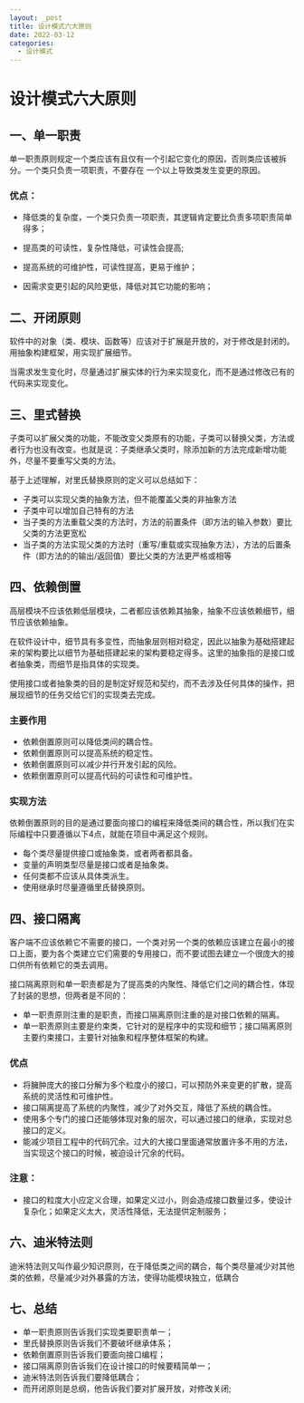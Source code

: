 ```yaml
---
layout: _post
title: 设计模式六大原则
date: 2022-03-12
categories: 
  - 设计模式
---
```


# 设计模式六大原则

## 一、单一职责

单一职责原则规定一个类应该有且仅有一个引起它变化的原因，否则类应该被拆分。一个类只负责一项职责，不要存在 一个以上导致类发生变更的原因。

### 优点：
- 降低类的复杂度，一个类只负责一项职责，其逻辑肯定要比负责多项职责简单得多；

- 提高类的可读性，复杂性降低，可读性会提高;

- 提高系统的可维护性，可读性提高，更易于维护；

- 因需求变更引起的风险更低，降低对其它功能的影响；

## 二、开闭原则

软件中的对象（类、模块、函数等）应该对于扩展是开放的，对于修改是封闭的。用抽象构建框架，用实现扩展细节。

当需求发生变化时，尽量通过扩展实体的行为来实现变化，而不是通过修改已有的代码来实现变化。

## 三、里式替换

子类可以扩展父类的功能，不能改变父类原有的功能，子类可以替换父类，方法或者行为也没有改变。也就是说：子类继承父类时，除添加新的方法完成新增功能外，尽量不要重写父类的方法。

基于上述理解，对里氏替换原则的定义可以总结如下：

- 子类可以实现父类的抽象方法，但不能覆盖父类的非抽象方法
- 子类中可以增加自己特有的方法
- 当子类的方法重载父类的方法时，方法的前置条件（即方法的输入参数）要比父类的方法更宽松
- 当子类的方法实现父类的方法时（重写/重载或实现抽象方法），方法的后置条件（即方法的的输出/返回值）要比父类的方法更严格或相等

## 四、依赖倒置

高层模块不应该依赖低层模块，二者都应该依赖其抽象，抽象不应该依赖细节，细节应该依赖抽象。

在软件设计中，细节具有多变性，而抽象层则相对稳定，因此以抽象为基础搭建起来的架构要比以细节为基础搭建起来的架构要稳定得多。这里的抽象指的是接口或者抽象类，而细节是指具体的实现类。

使用接口或者抽象类的目的是制定好规范和契约，而不去涉及任何具体的操作，把展现细节的任务交给它们的实现类去完成。

### 主要作用

- 依赖倒置原则可以降低类间的耦合性。
- 依赖倒置原则可以提高系统的稳定性。
- 依赖倒置原则可以减少并行开发引起的风险。
- 依赖倒置原则可以提高代码的可读性和可维护性。

### 实现方法

依赖倒置原则的目的是通过要面向接口的编程来降低类间的耦合性，所以我们在实际编程中只要遵循以下4点，就能在项目中满足这个规则。

- 每个类尽量提供接口或抽象类，或者两者都具备。
- 变量的声明类型尽量是接口或者是抽象类。
- 任何类都不应该从具体类派生。
- 使用继承时尽量遵循里氏替换原则。

## 四、接口隔离

客户端不应该依赖它不需要的接口，一个类对另一个类的依赖应该建立在最小的接口上面，要为各个类建立它们需要的专用接口，而不要试图去建立一个很庞大的接口供所有依赖它的类去调用。

接口隔离原则和单一职责都是为了提高类的内聚性、降低它们之间的耦合性，体现了封装的思想，但两者是不同的：

- 单一职责原则注重的是职责，而接口隔离原则注重的是对接口依赖的隔离。
- 单一职责原则主要是约束类，它针对的是程序中的实现和细节；接口隔离原则主要约束接口，主要针对抽象和程序整体框架的构建。

### 优点

- 将臃肿庞大的接口分解为多个粒度小的接口，可以预防外来变更的扩散，提高系统的灵活性和可维护性。
- 接口隔离提高了系统的内聚性，减少了对外交互，降低了系统的耦合性。
- 使用多个专门的接口还能够体现对象的层次，可以通过接口的继承，实现对总接口的定义。
- 能减少项目工程中的代码冗余。过大的大接口里面通常放置许多不用的方法，当实现这个接口的时候，被迫设计冗余的代码。

### 注意：
- 接口的粒度大小应定义合理，如果定义过小，则会造成接口数量过多，使设计复杂化；如果定义太大，灵活性降低，无法提供定制服务；

## 六、迪米特法则

迪米特法则又叫作最少知识原则，在于降低类之间的耦合，每个类尽量减少对其他类的依赖，尽量减少对外暴露的方法，使得功能模块独立，低耦合

## 七、总结

- 单一职责原则告诉我们实现类要职责单一；
- 里氏替换原则告诉我们不要破坏继承体系；
- 依赖倒置原则告诉我们要面向接口编程；
- 接口隔离原则告诉我们在设计接口的时候要精简单一；
- 迪米特法则告诉我们要降低耦合；
- 而开闭原则是总纲，他告诉我们要对扩展开放，对修改关闭;

